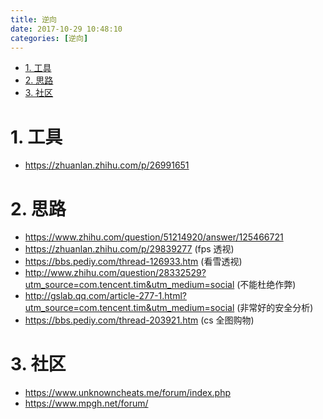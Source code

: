 ```yaml
---
title: 逆向
date: 2017-10-29 10:48:10
categories: [逆向]
---
```


<!-- TOC -->

- [1. 工具](#1-工具)
- [2. 思路](#2-思路)
- [3. 社区](#3-社区)

<!-- /TOC -->

<a id="markdown-1-工具" name="1-工具"></a>
# 1. 工具

* https://zhuanlan.zhihu.com/p/26991651


<a id="markdown-2-思路" name="2-思路"></a>
# 2. 思路

* https://www.zhihu.com/question/51214920/answer/125466721
* https://zhuanlan.zhihu.com/p/29839277 (fps 透视)
* https://bbs.pediy.com/thread-126933.htm (看雪透视)
* http://www.zhihu.com/question/28332529?utm_source=com.tencent.tim&utm_medium=social  (不能杜绝作弊)
* http://gslab.qq.com/article-277-1.html?utm_source=com.tencent.tim&utm_medium=social (非常好的安全分析)
* https://bbs.pediy.com/thread-203921.htm (cs 全图购物)

<a id="markdown-3-社区" name="3-社区"></a>
# 3. 社区
* https://www.unknowncheats.me/forum/index.php
* https://www.mpgh.net/forum/
